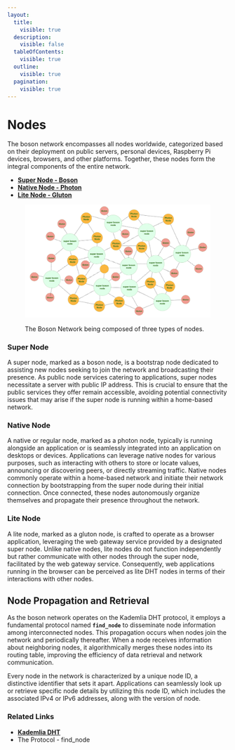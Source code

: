 ```yaml
---
layout:
  title:
    visible: true
  description:
    visible: false
  tableOfContents:
    visible: true
  outline:
    visible: true
  pagination:
    visible: true
---
```


# Nodes

The boson network encompasses all nodes worldwide, categorized based on their deployment on public servers, personal devices, Raspberry Pi devices, browsers, and other platforms. Together, these nodes form the integral components of the entire network.

* [**Super Node - Boson**](nodes.md#super-node-boson-node)
* [**Native Node - Photon**](nodes.md#native-node-photon-node)
* [**Lite Node - Gluton**](nodes.md#lite-node-gluton-node)

<figure><img src="../../.gitbook/assets/boson-nodes-topology.png" alt=""><figcaption><p>The Boson Network being composed of three types of nodes.</p></figcaption></figure>

### Super Node

A super node, marked as a boson node, is a bootstrap node dedicated to assisting new nodes seeking to join the network and broadcasting their presence. As public node services catering to applications, super nodes necessitate a server with public IP address. This is crucial to ensure that the public services they offer remain accessible, avoiding potential connectivity issues that may arise if the super node is running within a home-based network.

### Native Node

A native or regular node, marked as a photon node, typically is running alongside an application or is seamlessly integrated into an application on desktops or devices. Applications can leverage native nodes for various purposes, such as interacting with others to store or locate values, announcing or discovering peers, or directly streaming traffic. Native nodes commonly operate within a home-based network and initiate their network connection by bootstrapping from the super node during their initial connection. Once connected, these nodes autonomously organize themselves and propagate their presence throughout the network.

### Lite Node

A lite node, marked as a gluton node, is crafted to operate as a browser application, leveraging the web gateway service provided by a designated super node. Unlike native nodes, lite nodes do not function independently but rather communicate with other nodes through the super node, facilitated by the web gateway service. Consequently, web applications running in the browser can be perceived as lite DHT nodes in terms of their interactions with other nodes.

## Node Propagation and Retrieval

As the boson network operates on the Kademlia DHT protocol, it employs a fundamental protocol named **`find_node`** to disseminate node information among interconnected nodes. This propagation occurs when nodes join the network and periodically thereafter. When a node receives information about neighboring nodes, it algorithmically merges these nodes into its routing table, improving the efficiency of data retrieval and network communication.

Every node in the network is characterized by a unique node ID, a distinctive identifier that sets it apart. Applications can seamlessly look up or retrieve specific node details by utilizing this node ID, which includes the associated IPv4 or IPv6 addresses, along with the version of node.

### Related Links

* [**Kademlia DHT**](../kademlia-dht.md)
* The Protocol - find\_node
